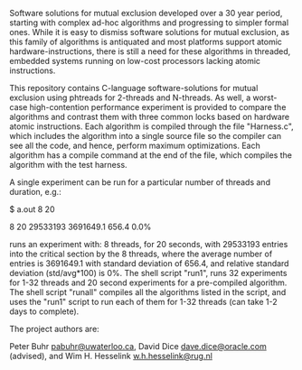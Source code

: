 Software solutions for mutual exclusion developed over a 30 year period,
starting with complex ad-hoc algorithms and progressing to simpler formal ones.
While it is easy to dismiss software solutions for mutual exclusion, as this
family of algorithms is antiquated and most platforms support atomic
hardware-instructions, there is still a need for these algorithms in threaded,
embedded systems running on low-cost processors lacking atomic instructions.

This repository contains C-language software-solutions for mutual exclusion
using phtreads for 2-threads and N-threads.  As well, a worst-case
high-contention performance experiment is provided to compare the algorithms
and contrast them with three common locks based on hardware atomic
instructions.  Each algorithm is compiled through the file "Harness.c", which
includes the algorithm into a single source file so the compiler can see all
the code, and hence, perform maximum optimizations.  Each algorithm has a
compile command at the end of the file, which compiles the algorithm with the
test harness.

A single experiment can be run for a particular number of threads and duration,
e.g.:

$ a.out 8 20

8 20 29533193 3691649.1 656.4 0.0%

runs an experiment with: 8 threads, for 20 seconds, with 29533193 entries into
the critical section by the 8 threads, where the average number of entries is
3691649.1 with standard deviation of 656.4, and relative standard deviation
(std/avg*100) is 0%. The shell script "run1", runs 32 experiments for 1-32
threads and 20 second experiments for a pre-compiled algorithm. The shell
script "runall" compiles all the algorithms listed in the script, and uses the
"run1" script to run each of them for 1-32 threads (can take 1-2 days to
complete).

The project authors are:

Peter Buhr <pabuhr@uwaterloo.ca>, David Dice <dave.dice@oracle.com> (advised),
and Wim H. Hesselink <w.h.hesselink@rug.nl>

